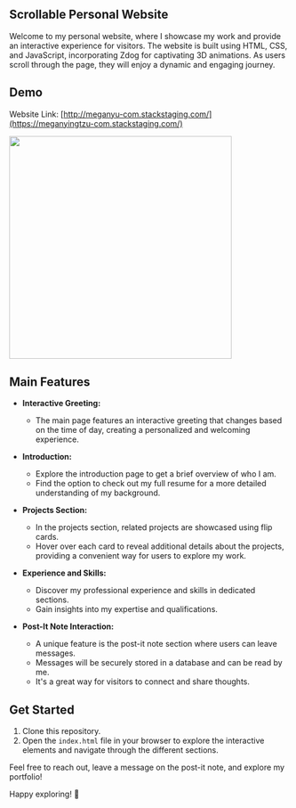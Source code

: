 ## Scrollable Personal Website

Welcome to my personal website, where I showcase my work and provide an interactive experience for visitors. The website is built using HTML, CSS, and JavaScript, incorporating Zdog for captivating 3D animations. As users scroll through the page, they will enjoy a dynamic and engaging journey.

## Demo
Website Link: [http://meganyu-com.stackstaging.com/](https://meganyingtzu-com.stackstaging.com/)

<img src="https://github.com/megan0320/meganyu.github.io/blob/main/demo.gif" width="400">

## Main Features


- **Interactive Greeting:**
  - The main page features an interactive greeting that changes based on the time of day, creating a personalized and welcoming experience.

- **Introduction:**
  - Explore the introduction page to get a brief overview of who I am.
  - Find the option to check out my full resume for a more detailed understanding of my background.

- **Projects Section:**
  - In the projects section, related projects are showcased using flip cards.
  - Hover over each card to reveal additional details about the projects, providing a convenient way for users to explore my work.

- **Experience and Skills:**
  - Discover my professional experience and skills in dedicated sections.
  - Gain insights into my expertise and qualifications.

- **Post-It Note Interaction:**
  - A unique feature is the post-it note section where users can leave messages.
  - Messages will be securely stored in a database and can be read by me.
  - It's a great way for visitors to connect and share thoughts.

## Get Started
1. Clone this repository.
2. Open the `index.html` file in your browser to explore the interactive elements and navigate through the different sections.

Feel free to reach out, leave a message on the post-it note, and explore my portfolio!

Happy exploring! 🚀
